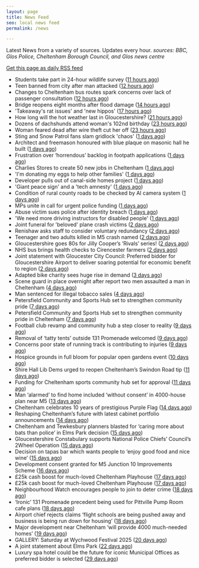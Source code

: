 ```yaml
---
layout: page
title: News Feed
seo: local news feed
permalink: /news

---
```


Latest News from a variety of sources. Updates every hour.
_sources: BBC, Glos Police, Cheltenham Borough Council, and Glos news centre_

[Get this page as daily RSS feed](/daily.rss)

<!-- news_marker starts -->
- Students take part in 24-hour wildlife survey ([11 hours ago](https://www.bbc.com/news/articles/cn41ze3r27zo))
- Teen banned from city after man attacked ([12 hours ago](https://www.bbc.com/news/articles/c75rl4we60wo))
- Changes to Cheltenham bus routes spark concerns over lack of passenger consultation ([12 hours ago](https://gloucesternewscentre.co.uk/changes-to-cheltenham-bus-routes-spark-concerns-over-lack-of-passenger-consultation/))
- Bridge reopens eight months after flood damage ([14 hours ago](https://www.bbc.com/news/articles/cz09md3ve3no))
- 'Takeaway's rat issues' and 'new hippos' ([17 hours ago](https://www.bbc.com/news/articles/c5ygx2p4lw5o))
- How long will the hot weather last in Gloucestershire? ([21 hours ago](https://www.bbc.co.uk/sounds/play/p0lkf1rq))
- Dozens of dachshunds attend woman's 102nd birthday ([23 hours ago](https://www.bbc.com/news/videos/c307l54nlrmo))
- Woman feared dead after wire theft cut her off ([23 hours ago](https://www.bbc.com/news/articles/cp3k96521neo))
- Sting and Snow Patrol fans slam gridlock 'chaos' ([1 days ago](https://www.bbc.com/news/articles/cwygv0pqy74o))
- Architect and freemason honoured with blue plaque on masonic hall he built ([1 days ago](https://gloucesternewscentre.co.uk/architect-and-freemason-honoured-with-blue-plaque-on-masonic-hall-he-built/))
- Frustration over ‘horrendous’ backlog in footpath applications ([1 days ago](https://gloucesternewscentre.co.uk/frustration-over-horrendous-backlog-in-footpath-applications/))
- Charlies Stores to create 50 new jobs in Cheltenham ([1 days ago](https://gloucesternewscentre.co.uk/charlies-stores-to-create-50-new-jobs-in-cheltenham/))
- 'I'm donating my eggs to help other families' ([1 days ago](https://www.bbc.com/news/articles/c5y614jm758o))
- Developer pulls out of canal-side homes project ([1 days ago](https://www.bbc.com/news/articles/cwyxe24xr1jo))
- 'Giant peace sign' and a 'tech amnesty' ([1 days ago](https://www.bbc.com/news/articles/cglzk58j8jxo))
- Condition of rural county roads to be checked by AI camera system ([1 days ago](https://gloucesternewscentre.co.uk/condition-of-rural-county-roads-to-be-checked-by-ai-camera-system/))
- MPs unite in call for urgent police funding ([1 days ago](https://www.bbc.com/news/articles/cev0jk0v88do))
- Abuse victim sues police after identity breach ([1 days ago](https://www.bbc.com/news/articles/cdxk0x09k7qo))
- 'We need more driving instructors for disabled people' ([1 days ago](https://www.bbc.com/news/articles/cx27142pgn4o))
- Joint funeral for 'beloved' plane crash victims ([2 days ago](https://www.bbc.com/news/articles/c4g8re3v64zo))
- Renishaw asks staff to consider voluntary redundancy ([2 days ago](https://www.bbc.com/news/articles/cwykllmg8pvo))
- Teenager and two adults killed in M5 crash named ([2 days ago](https://www.bbc.com/news/articles/c80prrgepzeo))
- Gloucestershire goes 80s for Jilly Cooper’s ‘Rivals’ series! ([2 days ago](https://www.bbc.co.uk/sounds/play/p0ljxnh1))
- NHS bus brings health checks to Cirencester farmers ([2 days ago](https://www.bbc.co.uk/sounds/play/p0ljxmv9))
- Joint statement with Gloucester City Council: Preferred bidder for Gloucestershire Airport to deliver soaring potential for economic benefit to region ([2 days ago](https://www.cheltenham.gov.uk/news/article/3021/joint_statement_with_gloucester_city_council_preferred_bidder_for_gloucestershire_airport_to_deliver_soaring_potential_for_economic_benefit_to_region))
- Adapted bike charity sees huge rise in demand ([3 days ago](https://www.bbc.co.uk/sounds/play/p0ljrsvr))
- Scene guard in place overnight after report two men assaulted a man in Cheltenham ([4 days ago](https://gloucesternewscentre.co.uk/scene-guard-in-place-overnight-after-report-two-men-assaulted-a-man-in-cheltenham/))
- Man sentenced for illegal tobacco sales ([4 days ago](https://gloucesternewscentre.co.uk/man-sentenced-for-illegal-tobacco-sales/))
- Petersfield Community and Sports Hub set to strengthen community pride ([7 days ago](https://gloucesternewscentre.co.uk/petersfield-community-and-sports-hub-set-to-strengthen-community-pride/))
- Petersfield Community and Sports Hub set to strengthen community pride in Cheltenham ([7 days ago](https://www.cheltenham.gov.uk/news/article/3020/petersfield_community_and_sports_hub_set_to_strengthen_community_pride_in_cheltenham))
- Football club revamp and community hub a step closer to reality ([9 days ago](https://gloucesternewscentre.co.uk/football-club-revamp-and-community-hub-a-step-closer-to-reality/))
- Removal of ‘tatty tents’ outside 131 Promenade welcomed ([9 days ago](https://gloucesternewscentre.co.uk/removal-of-tatty-tents-outside-131-promenade-welcomed/))
- Concerns poor state of running track is contributing to injuries ([9 days ago](https://gloucesternewscentre.co.uk/concerns-poor-state-of-running-track-is-contributing-to-injuries/))
- Hospice grounds in full bloom for popular open gardens event ([10 days ago](https://gloucesternewscentre.co.uk/hospice-grounds-in-full-bloom-for-popular-open-gardens-event/))
- Shire Hall Lib Dems urged to reopen Cheltenham’s Swindon Road tip ([11 days ago](https://gloucesternewscentre.co.uk/shire-hall-lib-dems-urged-to-reopen-cheltenhams-swindon-road-tip/))
- Funding for Cheltenham sports community hub set for approval ([11 days ago](https://gloucesternewscentre.co.uk/funding-for-cheltenham-sports-community-hub-set-for-approval/))
- Man ‘alarmed’ to find home included ‘without consent’ in 4000-house plan near M5 ([13 days ago](https://gloucesternewscentre.co.uk/man-alarmed-to-find-home-included-without-consent-in-4000-house-plan-near-m5/))
- Cheltenham celebrates 10 years of prestigious Purple Flag ([14 days ago](https://www.cheltenham.gov.uk/news/article/3019/cheltenham_celebrates_10_years_of_prestigious_purple_flag))
- Reshaping Cheltenham’s future with latest cabinet portfolio announcements ([14 days ago](https://www.cheltenham.gov.uk/news/article/3018/reshaping_cheltenhams_future_with_latest_cabinet_portfolio_announcements))
- Cheltenham and Tewkesbury planners blasted for ‘caring more about bats than police’ in Elms Park decision ([15 days ago](https://gloucesternewscentre.co.uk/cheltenham-and-tewkesbury-planners-blasted-for-caring-more-about-bats-than-police-in-elms-park-decision/))
- Gloucestershire Constabulary supports National Police Chiefs’ Council’s 2Wheel Operation ([15 days ago](https://gloucesternewscentre.co.uk/gloucestershire-constabulary-supports-national-police-chiefs-councils-2wheel-operation/))
- Decision on tapas bar which wants people to ‘enjoy good food and nice wine’ ([15 days ago](https://gloucesternewscentre.co.uk/decision-on-tapas-bar-which-wants-people-to-enjoy-good-food-and-nice-wine/))
- Development consent granted for M5 Junction 10 Improvements Scheme ([16 days ago](https://gloucesternewscentre.co.uk/development-consent-granted-for-m5-junction-10-improvements-scheme/))
- £25k cash boost for much-loved Cheltenham Playhouse ([17 days ago](https://gloucesternewscentre.co.uk/25k-cash-boost-for-much-loved-cheltenham-playhouse/))
- £25k cash boost for much-loved Cheltenham Playhouse ([17 days ago](https://www.cheltenham.gov.uk/news/article/3017/25k_cash_boost_for_much-loved_cheltenham_playhouse))
- Neighbourhood Watch encourages people to join to deter crime ([18 days ago](https://gloucesternewscentre.co.uk/neighbourhood-watch-encourages-people-to-join-to-deter-crime/))
- ‘Ironic’ 131 Promenade precedent being used for Pittville Pump Room cafe plans ([18 days ago](https://gloucesternewscentre.co.uk/ironic-131-promenade-precedent-being-used-for-pittville-pump-room-cafe-plans/))
- Airport chief rejects claims ‘flight schools are being pushed away and business is being run down for housing’ ([18 days ago](https://gloucesternewscentre.co.uk/airport-chief-rejects-claims-flight-schools-are-being-pushed-away-and-business-is-being-run-down-for-housing/))
- Major development near Cheltenham ‘will provide 4000 much-needed homes’ ([19 days ago](https://gloucesternewscentre.co.uk/major-development-near-cheltenham-will-provide-4000-much-needed-homes/))
- GALLERY: Saturday at Wychwood Festival 2025 ([20 days ago](https://gloucesternewscentre.co.uk/gallery-saturday-at-wychwood-festival-2025/))
- A joint statement about Elms Park ([22 days ago](https://www.cheltenham.gov.uk/news/article/3015/a_joint_statement_about_elms_park))
- Luxury spa hotel could be the future for iconic Municipal Offices as preferred bidder is selected ([29 days ago](https://www.cheltenham.gov.uk/news/article/3014/luxury_spa_hotel_could_be_the_future_for_iconic_municipal_offices_as_preferred_bidder_is_selected))

<!-- news_marker ends -->
